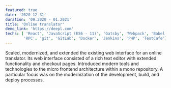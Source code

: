 ```yaml
---
featured: true
date: '2020-12-31'
duration: '09.2020 - 01.2021'
title: 'Online translator'
demo_link: 'https://deepl.com'
techs: [ 'React', 'JavaScript (ES6 - 11)', 'Gatsby', 'Webpack', 'Babel', 'HTML5', 'CSS3', 'LESS', 'Protocol buffers',
        'RPC', 'git', 'GitLab', 'Docker', 'Jenkins', 'PHP', 'TestCafe']
---
```


Scaled, modernized, and extended the existing web interface for an online translator. Its web interface consisted of a rich text editor with extended functionality and checkout pages. Introduced modern tools and technologies to the micro frontend architecture within a mono repository. A particular focus was on the modernization of the development, build, and deploy processes.